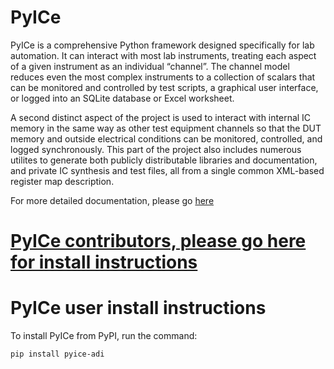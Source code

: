 # PyICe

PyICe is a comprehensive Python framework designed specifically for lab
automation. It can interact with most lab instruments, treating each aspect of
a given instrument as an individual “channel”. The channel model reduces even
the most complex instruments to a collection of scalars that can be monitored
and controlled by test scripts, a graphical user interface, or logged into an
SQLite database or Excel worksheet.

A second distinct aspect of the project is used to interact with internal IC
memory in the same way as other test equipment channels so that the DUT memory
and outside electrical conditions can be monitored, controlled, and logged
synchronously. This part of the project also includes numerous utilites to
generate both publicly distributable libraries and documentation, and private
IC synthesis and test files, all from a single common XML-based register map
description.

For more detailed documentation, please go [here](https://pyice-adi.github.io/PyICe/)

# [PyICe contributors, please go here for install instructions](https://github.com/PyICe-ADI/PyICe/blob/main/CONTRIBUTING.md)

# PyICe user install instructions
To install PyICe from PyPI, run the command: 
```console
pip install pyice-adi
```
